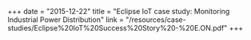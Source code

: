 +++
date = "2015-12-22"
title = "Eclipse IoT case study: Monitoring Industrial Power Distribution"
link = "/resources/case-studies/Eclipse%20IoT%20Success%20Story%20-%20E.ON.pdf"
+++
